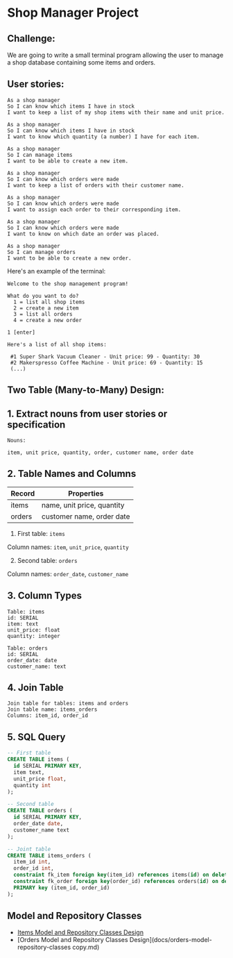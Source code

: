 Shop Manager Project
=================

Challenge:
-------

We are going to write a small terminal program allowing the user to manage a shop database containing some items and orders.

User stories:
-------

```
As a shop manager
So I can know which items I have in stock
I want to keep a list of my shop items with their name and unit price.

As a shop manager
So I can know which items I have in stock
I want to know which quantity (a number) I have for each item.

As a shop manager
So I can manage items
I want to be able to create a new item.

As a shop manager
So I can know which orders were made
I want to keep a list of orders with their customer name.

As a shop manager
So I can know which orders were made
I want to assign each order to their corresponding item.

As a shop manager
So I can know which orders were made
I want to know on which date an order was placed. 

As a shop manager
So I can manage orders
I want to be able to create a new order.
```

Here's an example of the terminal:

```
Welcome to the shop management program!

What do you want to do?
  1 = list all shop items
  2 = create a new item
  3 = list all orders
  4 = create a new order

1 [enter]

Here's a list of all shop items:

 #1 Super Shark Vacuum Cleaner - Unit price: 99 - Quantity: 30
 #2 Makerspresso Coffee Machine - Unit price: 69 - Quantity: 15
 (...)
```

Two Table (Many-to-Many) Design:
-------

## 1. Extract nouns from user stories or specification

```
Nouns:

item, unit price, quantity, order, customer name, order date
```

## 2. Table Names and Columns

| Record                | Properties          |
| --------------------- | ------------------  |
| items                 | name, unit price, quantity
| orders                | customer name, order date

1. First table: `items`

Column names: `item`, `unit_price`, `quantity`

2. Second table: `orders`

Column names: `order_date`, `customer_name`

## 3. Column Types

```
Table: items
id: SERIAL
item: text
unit_price: float
quantity: integer

Table: orders
id: SERIAL
order_date: date
customer_name: text
```

## 4. Join Table

```
Join table for tables: items and orders
Join table name: items_orders
Columns: item_id, order_id
```

## 5. SQL Query
```sql
-- First table
CREATE TABLE items (
  id SERIAL PRIMARY KEY,
  item text,
  unit_price float,
  quantity int
);

-- Second table
CREATE TABLE orders (
  id SERIAL PRIMARY KEY,
  order_date date,
  customer_name text
);

-- Joint table
CREATE TABLE items_orders (
  item_id int,
  order_id int,
  constraint fk_item foreign key(item_id) references items(id) on delete cascade,
  constraint fk_order foreign key(order_id) references orders(id) on delete cascade,
  PRIMARY key (item_id, order_id)
);
```

## Model and Repository Classes

- [Items Model and Repository Classes Design](docs/items-model-repository-classes.md)
- [Orders Model and Repository Classes Design](docs/orders-model-repository-classes copy.md)